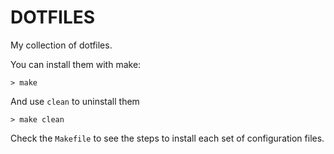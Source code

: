 # DOTFILES

My collection of dotfiles.

You can install them with make:

```
> make
```

And use `clean` to uninstall them

```
> make clean
```

Check the `Makefile` to see the steps to install each set of configuration files.

